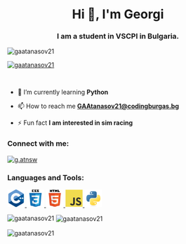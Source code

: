 <h1 align="center">Hi 👋, I'm Georgi</h1>
<h3 align="center">I am a student in VSCPI in Bulgaria.</h3>

<p align="left"> <img src="https://komarev.com/ghpvc/?username=gaatanasov21&label=Profile%20views&color=0e75b6&style=flat" alt="gaatanasov21" /> </p>

<p align="left"> <a href="https://github.com/ryo-ma/github-profile-trophy"><img src="https://github-profile-trophy.vercel.app/?username=gaatanasov21" alt="gaatanasov21" /></a> </p>

<p align="left"> <a href="https://twitter.com/" target="blank"><img src="https://img.shields.io/twitter/follow/?logo=twitter&style=for-the-badge" alt="" /></a> </p>

- 🌱 I’m currently learning **Python**

- 📫 How to reach me **GAAtanasov21@codingburgas.bg**

- ⚡ Fun fact **I am interested in sim racing**

<h3 align="left">Connect with me:</h3>
<p align="left">
<a href="https://instagram.com/g.atnsw" target="blank"><img align="center" src="https://raw.githubusercontent.com/rahuldkjain/github-profile-readme-generator/master/src/images/icons/Social/instagram.svg" alt="g.atnsw" height="30" width="40" /></a>
</p>

<h3 align="left">Languages and Tools:</h3>
<p align="left"> <a href="https://www.w3schools.com/cpp/" target="_blank" rel="noreferrer"> <img src="https://raw.githubusercontent.com/devicons/devicon/master/icons/cplusplus/cplusplus-original.svg" alt="cplusplus" width="40" height="40"/> </a> <a href="https://www.w3schools.com/css/" target="_blank" rel="noreferrer"> <img src="https://raw.githubusercontent.com/devicons/devicon/master/icons/css3/css3-original-wordmark.svg" alt="css3" width="40" height="40"/> </a> <a href="https://www.w3.org/html/" target="_blank" rel="noreferrer"> <img src="https://raw.githubusercontent.com/devicons/devicon/master/icons/html5/html5-original-wordmark.svg" alt="html5" width="40" height="40"/> </a> <a href="https://developer.mozilla.org/en-US/docs/Web/JavaScript" target="_blank" rel="noreferrer"> <img src="https://raw.githubusercontent.com/devicons/devicon/master/icons/javascript/javascript-original.svg" alt="javascript" width="40" height="40"/> </a> <a href="https://www.python.org" target="_blank" rel="noreferrer"> <img src="https://raw.githubusercontent.com/devicons/devicon/master/icons/python/python-original.svg" alt="python" width="40" height="40"/> </a> </p>

<p><img align="left" src="https://github-readme-stats.vercel.app/api/top-langs?username=gaatanasov21&show_icons=true&locale=en&layout=compact" alt="gaatanasov21" /></p>

<p>&nbsp;<img align="center" src="https://github-readme-stats.vercel.app/api?username=gaatanasov21&show_icons=true&locale=en" alt="gaatanasov21" /></p>

<p><img align="center" src="https://github-readme-streak-stats.herokuapp.com/?user=gaatanasov21&" alt="gaatanasov21" /></p>
